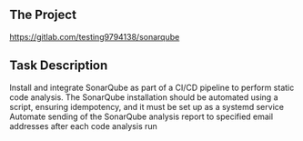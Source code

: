 ## The Project

https://gitlab.com/testing9794138/sonarqube

## Task Description

Install and integrate SonarQube as part of a CI/CD pipeline to perform static code
analysis. The SonarQube installation should be automated using a script, ensuring
idempotency, and it must be set up as a systemd service
Automate sending of the SonarQube analysis report to specified email addresses
after each code analysis run